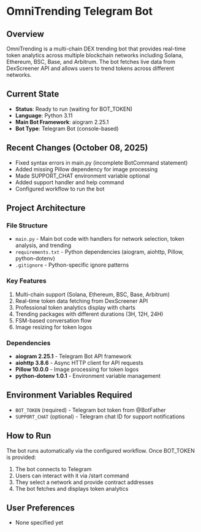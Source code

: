 # OmniTrending Telegram Bot

## Overview
OmniTrending is a multi-chain DEX trending bot that provides real-time token analytics across multiple blockchain networks including Solana, Ethereum, BSC, Base, and Arbitrum. The bot fetches live data from DexScreener API and allows users to trend tokens across different networks.

## Current State
- **Status**: Ready to run (waiting for BOT_TOKEN)
- **Language**: Python 3.11
- **Main Bot Framework**: aiogram 2.25.1
- **Bot Type**: Telegram Bot (console-based)

## Recent Changes (October 08, 2025)
- Fixed syntax errors in main.py (incomplete BotCommand statement)
- Added missing Pillow dependency for image processing
- Made SUPPORT_CHAT environment variable optional
- Added support handler and help command
- Configured workflow to run the bot

## Project Architecture
### File Structure
- `main.py` - Main bot code with handlers for network selection, token analysis, and trending
- `requirements.txt` - Python dependencies (aiogram, aiohttp, Pillow, python-dotenv)
- `.gitignore` - Python-specific ignore patterns

### Key Features
1. Multi-chain support (Solana, Ethereum, BSC, Base, Arbitrum)
2. Real-time token data fetching from DexScreener API
3. Professional token analytics display with charts
4. Trending packages with different durations (3H, 12H, 24H)
5. FSM-based conversation flow
6. Image resizing for token logos

### Dependencies
- **aiogram 2.25.1** - Telegram Bot API framework
- **aiohttp 3.8.6** - Async HTTP client for API requests
- **Pillow 10.0.0** - Image processing for token logos
- **python-dotenv 1.0.1** - Environment variable management

## Environment Variables Required
- `BOT_TOKEN` (required) - Telegram bot token from @BotFather
- `SUPPORT_CHAT` (optional) - Telegram chat ID for support notifications

## How to Run
The bot runs automatically via the configured workflow. Once BOT_TOKEN is provided:
1. The bot connects to Telegram
2. Users can interact with it via /start command
3. They select a network and provide contract addresses
4. The bot fetches and displays token analytics

## User Preferences
- None specified yet
